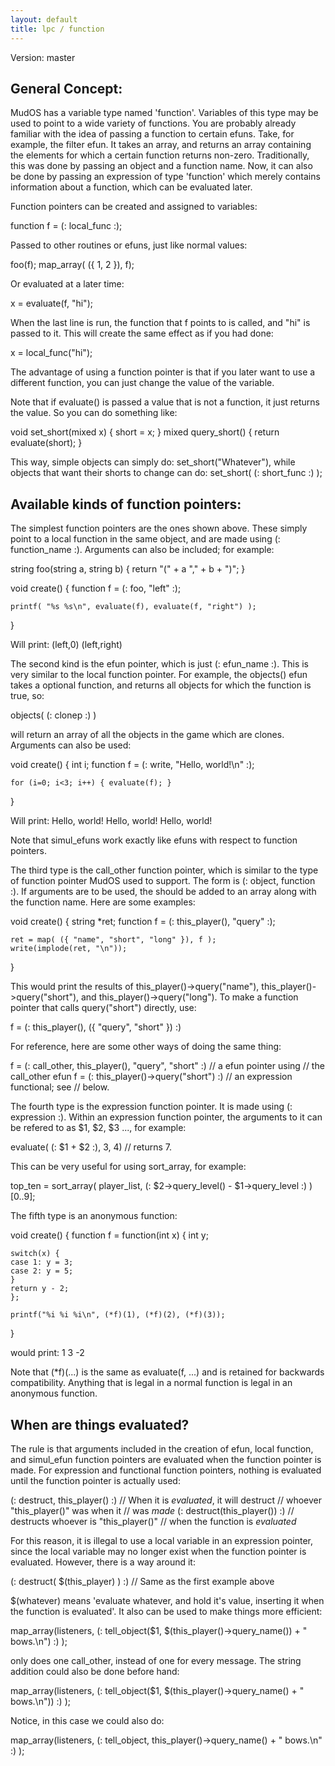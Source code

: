 ```yaml
---
layout: default
title: lpc / function
---
```


Version: master

## General Concept:

MudOS has a variable type named 'function'. Variables of this type may
be used to point to a wide variety of functions. You are probably already
familiar with the idea of passing a function to certain efuns. Take, for
example, the filter efun. It takes an array, and returns an array containing
the elements for which a certain function returns non-zero. Traditionally,
this was done by passing an object and a function name. Now, it can also
be done by passing an expression of type 'function' which merely contains
information about a function, which can be evaluated later.

Function pointers can be created and assigned to variables:

function f = (: local_func :);

Passed to other routines or efuns, just like normal values:

foo(f); map_array( ({ 1, 2 }), f);

Or evaluated at a later time:

x = evaluate(f, "hi");

When the last line is run, the function that f points to is called, and "hi"
is passed to it. This will create the same effect as if you had done:

x = local_func("hi");

The advantage of using a function pointer is that if you later want to
use a different function, you can just change the value of the variable.

Note that if evaluate() is passed a value that is not a function, it just
returns the value. So you can do something like:

void set_short(mixed x) { short = x; }
mixed query_short() { return evaluate(short); }

This way, simple objects can simply do: set_short("Whatever"), while objects
that want their shorts to change can do: set_short( (: short_func :) );

## Available kinds of function pointers:

The simplest function pointers are the ones shown above. These simply
point to a local function in the same object, and are made using
(: function_name :). Arguments can also be included; for example:

string foo(string a, string b) {
return "(" + a "," + b + ")";
}

void create() {
function f = (: foo, "left" :);

    printf( "%s %s\n", evaluate(f), evaluate(f, "right") );

}

Will print: (left,0) (left,right)

The second kind is the efun pointer, which is just (: efun_name :). This
is very similar to the local function pointer. For example, the objects()
efun takes a optional function, and returns all objects for which the
function is true, so:

objects( (: clonep :) )

will return an array of all the objects in the game which are clones.
Arguments can also be used:

void create() {
int i;
function f = (: write, "Hello, world!\n" :);

    for (i=0; i<3; i++) { evaluate(f); }

}

Will print:
Hello, world!
Hello, world!
Hello, world!

Note that simul_efuns work exactly like efuns with respect to function
pointers.

The third type is the call_other function pointer, which is similar to the
type of function pointer MudOS used to support. The form is
(: object, function :). If arguments are to be used, the should be added
to an array along with the function name. Here are some examples:

void create()
{
string \*ret;
function f = (: this_player(), "query" :);

    ret = map( ({ "name", "short", "long" }), f );
    write(implode(ret, "\n"));

}

This would print the results of this_player()->query("name"),
this_player()->query("short"), and this_player()->query("long").
To make a function pointer that calls query("short") directly, use:

f = (: this_player(), ({ "query", "short" }) :)

For reference, here are some other ways of doing the same thing:

f = (: call_other, this_player(), "query", "short" :) // a efun pointer using
// the call_other efun
f = (: this_player()->query("short") :) // an expression functional; see
// below.

The fourth type is the expression function pointer. It is made using
(: expression :). Within an expression function pointer, the arguments
to it can be refered to as $1, $2, \$3 ..., for example:

evaluate( (: $1 + $2 :), 3, 4) // returns 7.

This can be very useful for using sort_array, for example:

top_ten = sort_array( player_list,
(: $2->query_level() - $1->query_level :) )[0..9];

The fifth type is an anonymous function:

void create() {
function f = function(int x) {
int y;

    switch(x) {
    case 1: y = 3;
    case 2: y = 5;
    }
    return y - 2;
    };

    printf("%i %i %i\n", (*f)(1), (*f)(2), (*f)(3));

}

would print: 1 3 -2

Note that (\*f)(...) is the same as evaluate(f, ...) and is retained for
backwards compatibility. Anything that is legal in a normal function is
legal in an anonymous function.

## When are things evaluated?

The rule is that arguments included in the creation of efun, local function,
and simul_efun function pointers are evaluated when the function pointer is
made. For expression and functional function pointers, nothing is evaluated
until the function pointer is actually used:

(: destruct, this_player() :) // When it is _evaluated_, it will destruct
// whoever "this_player()" was when it
// was _made_
(: destruct(this_player()) :) // destructs whoever is "this_player()"
// when the function is _evaluated_

For this reason, it is illegal to use a local variable in an expression
pointer, since the local variable may no longer exist when the function
pointer is evaluated. However, there is a way around it:

(: destruct( \$(this_player) ) :) // Same as the first example above

\$(whatever) means 'evaluate whatever, and hold it's value, inserting it
when the function is evaluated'. It also can be used to make things more
efficient:

map_array(listeners,
(: tell_object($1, $(this_player()->query_name()) + " bows.\n") :) );

only does one call_other, instead of one for every message. The string
addition could also be done before hand:

map_array(listeners,
(: tell_object($1, $(this_player()->query_name() + " bows.\n")) :) );

Notice, in this case we could also do:

map_array(listeners,
(: tell_object, this_player()->query_name() + " bows.\n" :) );
